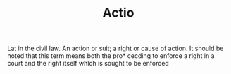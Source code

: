 ---
title: Actio
letter: A
permalink: "/definitions/bld-actio.html"
body: Lat in the civil law. An action or suit; a right or cause of action. It should
  be noted that this term means both the pro* cecding to enforce a right in a court
  and the right itself whlch is sought to be enforced
published_at: '2018-07-07'
source: Black's Law Dictionary 2nd Ed (1910)
layout: post
---